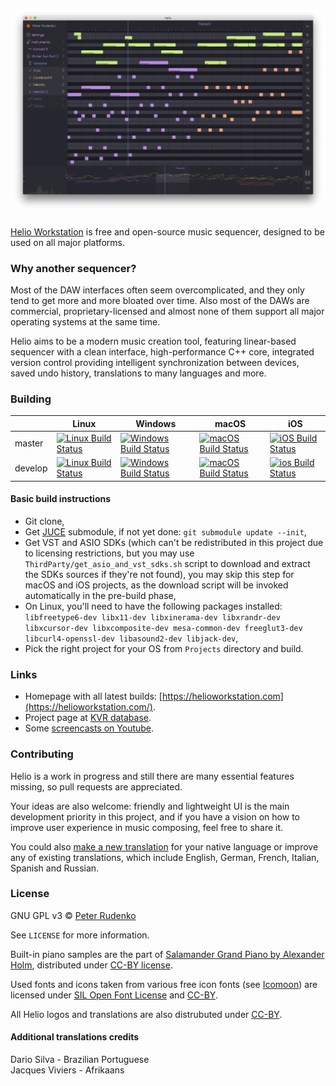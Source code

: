 ## ![Vive la culture libre](Resources/Screenshot.png)
[Helio Workstation](https://helioworkstation.com) is free and open-source music sequencer, designed to be used on all major platforms.

### Why another sequencer?

Most of the DAW interfaces often seem overcomplicated, and they only tend to get more and more bloated over time. Also most of the DAWs are commercial, proprietary-licensed and almost none of them support all major operating systems at the same time.

Helio aims to be a modern music creation tool, featuring linear-based sequencer with a clean interface, high-performance C++ core, integrated version control providing intelligent synchronization between devices, saved undo history, translations to many languages and more.

### Building

||Linux|Windows|macOS|iOS|
|---|---|---|---|---|
|master|[![Linux Build Status](https://travis-ci.org/peterrudenko/helio-workstation.svg?branch=master)](https://travis-ci.org/peterrudenko/helio-workstation)|[![Windows Build Status](https://ci.appveyor.com/api/projects/status/github/peterrudenko/helio-workstation?svg=true&branch=master)](https://ci.appveyor.com/project/peterrudenko/helio-workstation)|[![macOS Build Status](https://app.nevercode.io/api/projects/8fe1daf4-2cde-4f36-ad57-430f7a2816e6/workflows/5a4dd672-ef90-4a66-8943-5c7682a6545d/status_badge.svg?branch=master&style=shields)](https://app.nevercode.io/#/project/8fe1daf4-2cde-4f36-ad57-430f7a2816e6/workflow/5a4dd672-ef90-4a66-8943-5c7682a6545d/latestBuild?branch=master)|[![iOS Build Status](https://app.nevercode.io/api/projects/2540e222-b017-4cfd-a4af-80399e319629/workflows/6e9ff9ae-ede3-4f01-bced-8ff4e0761fea/status_badge.svg?branch=master&style=shields)](https://app.nevercode.io/#/project/2540e222-b017-4cfd-a4af-80399e319629/workflow/6e9ff9ae-ede3-4f01-bced-8ff4e0761fea/latestBuild?branch=master)|
|develop|[![Linux Build Status](https://travis-ci.org/peterrudenko/helio-workstation.svg?branch=develop)](https://travis-ci.org/peterrudenko/helio-workstation)|[![Windows Build Status](https://ci.appveyor.com/api/projects/status/github/peterrudenko/helio-workstation?svg=true&branch=develop)](https://ci.appveyor.com/project/peterrudenko/helio-workstation)|[![macOS Build Status](https://app.nevercode.io/api/projects/8fe1daf4-2cde-4f36-ad57-430f7a2816e6/workflows/5a4dd672-ef90-4a66-8943-5c7682a6545d/status_badge.svg?branch=develop&style=shields)](https://app.nevercode.io/#/project/8fe1daf4-2cde-4f36-ad57-430f7a2816e6/workflow/5a4dd672-ef90-4a66-8943-5c7682a6545d/latestBuild?branch=develop)|[![ios Build Status](https://app.nevercode.io/api/projects/2540e222-b017-4cfd-a4af-80399e319629/workflows/6e9ff9ae-ede3-4f01-bced-8ff4e0761fea/status_badge.svg?branch=develop&style=shields)](https://app.nevercode.io/#/project/2540e222-b017-4cfd-a4af-80399e319629/workflow/6e9ff9ae-ede3-4f01-bced-8ff4e0761fea/latestBuild?branch=develop)|

#### Basic build instructions

 * Git clone,
 * Get [JUCE](https://juce.com/) submodule, if not yet done: `git submodule update --init`,
 * Get VST and ASIO SDKs (which can't be redistributed in this project due to licensing restrictions, but you may use `ThirdParty/get_asio_and_vst_sdks.sh` script to download and extract the SDKs sources if they're not found), you may skip this step for macOS and iOS projects, as the download script will be invoked automatically in the pre-build phase,
 * On Linux, you'll need to have the following packages installed: `libfreetype6-dev libx11-dev libxinerama-dev libxrandr-dev libxcursor-dev libxcomposite-dev mesa-common-dev freeglut3-dev libcurl4-openssl-dev libasound2-dev libjack-dev`,
 * Pick the right project for your OS from `Projects` directory and build.

### Links

 * Homepage with all latest builds: [https://helioworkstation.com](https://helioworkstation.com/).
 * Project page at [KVR database](http://www.kvraudio.com/product/helio-workstation-by-peter-rudenko).
 * Some [screencasts on Youtube](https://www.youtube.com/channel/UCO3K8iCd1k2FTqSocoE-WXw/).

### Contributing

Helio is a work in progress and still there are many essential features missing, so pull requests are appreciated.

Your ideas are also welcome: friendly and lightweight UI is the main development priority in this project, and if you have a vision on how to improve user experience in music composing, feel free to share it.

You could also [make a new translation](http://helioworkstation.com/translations/) for your native language or improve any of existing translations, which include English, German, French, Italian, Spanish and Russian.

### License

GNU GPL v3 © [Peter Rudenko](https://www.facebook.com/rudenko.peter)

See ``LICENSE`` for more information.

Built-in piano samples are the part of [Salamander Grand Piano by Alexander Holm](https://archive.org/details/SalamanderGrandPianoV3), distributed under [CC-BY license](https://creativecommons.org/licenses/by/3.0/).

Used fonts and icons taken from various free icon fonts (see [Icomoon](https://icomoon.io)) are licensed under [SIL Open Font License](http://scripts.sil.org/cms/scripts/page.php?id=OFL) and [CC-BY](https://creativecommons.org/licenses/by/3.0/).

All Helio logos and translations are also distrubuted under [CC-BY](https://creativecommons.org/licenses/by/3.0/).

#### Additional translations credits

Dario Silva - Brazilian Portuguese  
Jacques Viviers - Afrikaans  